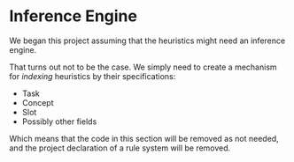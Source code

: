 # Inference Engine

We began this project assuming that the heuristics might need an inference engine.

That turns out not to be the case. We simply need to create a mechanism for *indexing* heuristics by their specifications:

* Task
* Concept
* Slot
* Possibly other fields

Which means that the code in this section will be removed as not needed, and the project declaration of a rule system will be removed.

